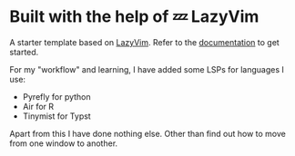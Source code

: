 # Built with the help of 💤 LazyVim

A starter template based on [LazyVim](https://github.com/LazyVim/LazyVim).
Refer to the [documentation](https://lazyvim.github.io/installation) to get started.

For my "workflow" and learning, I have added some LSPs for languages I use:
- Pyrefly for python
- Air for R 
- Tinymist for Typst

Apart from this I have done nothing else. Other than find out how to move from one window to another.
